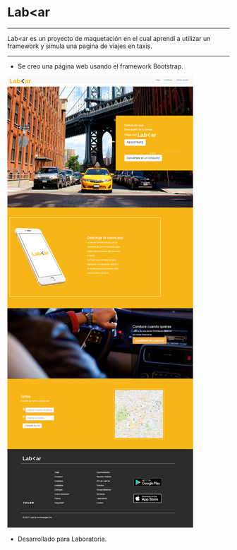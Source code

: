 # Lab<ar
---

Lab<ar es un proyecto de maquetación en el cual aprendí a utilizar un framework y simula una pagina de viajes en taxis.

---


- Se creo una página web usando el framework Bootstrap.

![imagen de la pagina](assets/images/vista-lab.png)

- Desarrollado para Laboratoria.
